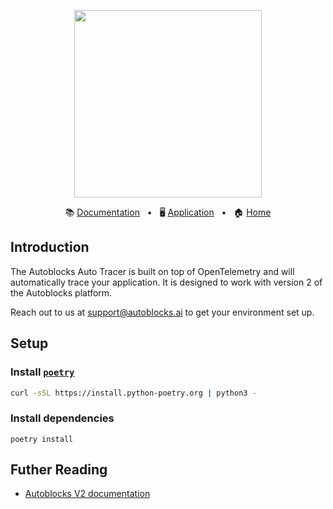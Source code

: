 <!-- banner start -->
<p align="center">
  <img src="https://app.autoblocks.ai/images/logo.png" width="300px">
</p>

<p align="center">
  📚
  <a href="https://docs.autoblocks.ai/">Documentation</a>
  &nbsp;
  •
  &nbsp;
  🖥️
  <a href="https://app.autoblocks.ai/">Application</a>
  &nbsp;
  •
  &nbsp;
  🏠
  <a href="https://www.autoblocks.ai/">Home</a>
</p>
<!-- banner end -->

## Introduction

The Autoblocks Auto Tracer is built on top of OpenTelemetry and will automatically trace your application. It is designed to work with version 2 of the Autoblocks platform.

Reach out to us at [support@autoblocks.ai](mailto:support@autoblocks.ai) to get your environment set up.

## Setup

### Install [`poetry`](https://python-poetry.org/)

```bash
curl -sSL https://install.python-poetry.org | python3 -
```

### Install dependencies

```
poetry install
```

## Futher Reading

- [Autoblocks V2 documentation](https://docs.autoblocks.ai/v2/introduction)
